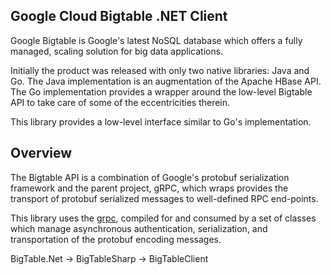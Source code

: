 ## Google Cloud Bigtable .NET Client

Google Bigtable is Google's latest NoSQL database which offers a fully managed, scaling solution for big data applications.

Initially the product was released with only two native libraries: Java and Go.  The Java implementation is an augmentation of the Apache HBase API.  The Go implementation provides a wrapper around the low-level Bigtable API to take care of some of the eccentricities therein.

This library provides a low-level interface similar to Go's implementation.

## Overview

The Bigtable API is a combination of Google's protobuf serialization framework and the parent project, gRPC, which wraps provides the transport of protobuf serialized messages to well-defined RPC end-points.

This library uses the [grpc](http://grpc.io), compiled for and consumed by a set of classes which manage asynchronous authentication, serialization, and transportation of the protobuf encoding messages.

BigTable.Net -> BigTableSharp -> BigTableClient